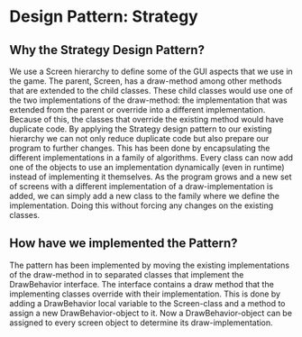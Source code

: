 # Design Pattern: Strategy

## Why the Strategy Design Pattern?

We use a Screen hierarchy to define some of the GUI aspects that we use in the game. The parent, Screen, has a draw-method among other methods that are extended
to the child classes. These child classes would use one of the two implementations of the draw-method: the implementation that was extended from the parent or
override into a different implementation. Because of this, the classes that override the existing method would have duplicate code.
By applying the Strategy design pattern to our existing hierarchy we can not only reduce duplicate code but also prepare our program to further changes.
This has been done by encapsulating the different implementations in a family of algorithms. Every class can now add one of the objects to use an implementation
dynamically (even in runtime) instead of implementing it themselves. As the program grows and a new set of screens with a different implementation
of a draw-implementation is added, we can simply add a new class to the family where we define the implementation. Doing this without forcing any changes on the existing classes.


## How have we implemented the Pattern?

The pattern has been implemented by moving the existing implementations of the draw-method in to separated classes that implement the DrawBehavior interface.
The interface contains a draw method that the implementing classes override with their implementation. This is done by adding a DrawBehavior local variable to the Screen-class and
a method to assign a new DrawBehavior-object to it. Now a DrawBehavior-object can be assigned to every screen object to determine its draw-implementation. 
